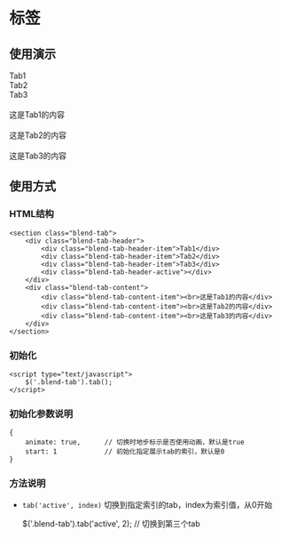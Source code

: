 # 标签

## 使用演示

<div class="doc-demo">
	<section class="blend-tab">
        <div class="blend-tab-header">
            <div class="blend-tab-header-item">Tab1</div>
            <div class="blend-tab-header-item">Tab2</div>
            <div class="blend-tab-header-item">Tab3</div>
            <div class="blend-tab-header-active"></div>
        </div>
        <div class="blend-tab-content">
            <div class="blend-tab-content-item"><br>这是Tab1的内容</div>
            <div class="blend-tab-content-item"><br>这是Tab2的内容</div>
            <div class="blend-tab-content-item"><br>这是Tab3的内容</div>
        </div>
    </section>
</div>

<script type="text/javascript">
	;(function(){
		boost('.blend-tab').tab({
			// animate:false
			// start:3
		});
	})();
</script>

## 使用方式

### HTML结构
	
	<section class="blend-tab">
        <div class="blend-tab-header">
            <div class="blend-tab-header-item">Tab1</div>
            <div class="blend-tab-header-item">Tab2</div>
            <div class="blend-tab-header-item">Tab3</div>
            <div class="blend-tab-header-active"></div>
        </div>
        <div class="blend-tab-content">
            <div class="blend-tab-content-item"><br>这是Tab1的内容</div>
            <div class="blend-tab-content-item"><br>这是Tab2的内容</div>
            <div class="blend-tab-content-item"><br>这是Tab3的内容</div>
        </div>
    </section>

### 初始化

	<script type="text/javascript">
    	$('.blend-tab').tab();
    </script>

### 初始化参数说明

	{
		animate: true,		// 切换时地步标示是否使用动画，默认是true
		start: 1			// 初始化指定展示tab的索引，默认是0
	}

### 方法说明

-	`tab('active', index)` 切换到指定索引的tab，index为索引值，从0开始


	$('.blend-tab').tab('active', 2);	// 切换到第三个tab	
	

